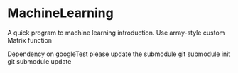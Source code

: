 # MachineLearning
A quick program to machine learning introduction. Use array-style custom Matrix function

Dependency on googleTest please update the submodule
git submodule init
git submodule update

